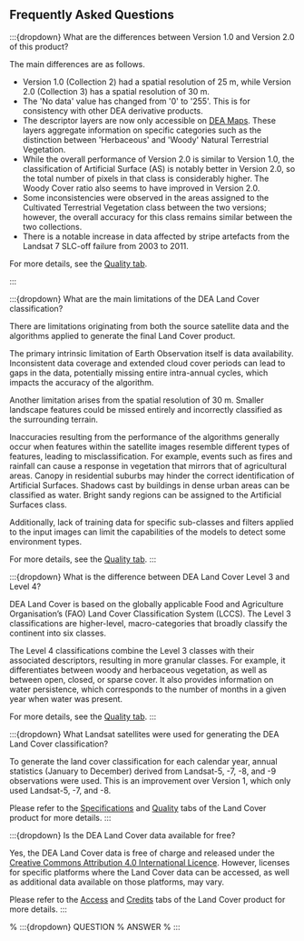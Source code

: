 ## Frequently Asked Questions

:::{dropdown} What are the differences between Version 1.0 and Version 2.0 of this product?

The main differences are as follows.

* Version 1.0 (Collection 2) had a spatial resolution of 25 m, while Version 2.0 (Collection 3) has a spatial resolution of 30 m.
* The 'No data' value has changed from '0' to '255'. This is for consistency with other DEA derivative products.
* The descriptor layers are now only accessible on [DEA Maps](https://maps.dea.ga.gov.au). These layers aggregate information on specific categories such as the distinction between 'Herbaceous' and 'Woody' Natural Terrestrial Vegetation.
* While the overall performance of Version 2.0 is similar to Version 1.0, the classification of Artificial Surface (AS) is notably better in Version 2.0, so the total number of pixels in that class is considerably higher. The Woody Cover ratio also seems to have improved in Version 2.0.
* Some inconsistencies were observed in the areas assigned to the Cultivated Terrestrial Vegetation class between the two versions; however, the overall accuracy for this class remains similar between the two collections.
* There is a notable increase in data affected by stripe artefacts from the Landsat 7 SLC-off failure from 2003 to 2011.

For more details, see the [Quality tab](./?tab=quality).

:::

:::{dropdown} What are the main limitations of the DEA Land Cover classification?

There are limitations originating from both the source satellite data and the algorithms applied to generate the final Land Cover product.

The primary intrinsic limitation of Earth Observation itself is data availability. Inconsistent data coverage and extended cloud cover periods can lead to gaps in the data, potentially missing entire intra-annual cycles, which impacts the accuracy of the algorithm.

Another limitation arises from the spatial resolution of 30 m. Smaller landscape features could be missed entirely and incorrectly classified as the surrounding terrain.

Inaccuracies resulting from the performance of the algorithms generally occur when features within the satellite images resemble different types of features, leading to misclassification. For example, events such as fires and rainfall can cause a response in vegetation that mirrors that of agricultural areas. Canopy in residential suburbs may hinder the correct identification of Artificial Surfaces. Shadows cast by buildings in dense urban areas can be classified as water. Bright sandy regions can be assigned to the Artificial Surfaces class.

Additionally, lack of training data for specific sub-classes and filters applied to the input images can limit the capabilities of the models to detect some environment types.

For more details, see the [Quality tab](./?tab=quality).
:::

:::{dropdown} What is the difference between DEA Land Cover Level 3 and Level 4?

DEA Land Cover is based on the globally applicable Food and Agriculture Organisation’s (FAO) Land Cover Classification System (LCCS). The Level 3 classifications are higher-level, macro-categories that broadly classify the continent into six classes.

The Level 4 classifications combine the Level 3 classes with their associated descriptors, resulting in more granular classes. For example, it differentiates between woody and herbaceous vegetation, as well as between open, closed, or sparse cover. It also provides information on water persistence, which corresponds to the number of months in a given year when water was present.

For more details, see the [Quality tab](./?tab=quality).
:::

:::{dropdown} What Landsat satellites were used for generating the DEA Land Cover classification?

To generate the land cover classification for each calendar year, annual statistics (January to December) derived from Landsat-5, -7, -8, and -9 observations were used. This is an improvement over Version 1, which only used Landsat-5, -7, and -8.

Please refer to the [Specifications](./?tab=specifications) and [Quality](./?tab=quality) tabs of the Land Cover product for more details.
:::

:::{dropdown} Is the DEA Land Cover data available for free?

Yes, the DEA Land Cover data is free of charge and released under the [Creative Commons Attribution 4.0 International Licence](https://creativecommons.org/licenses/by/4.0/). However, licenses for specific platforms where the Land Cover data can be accessed, as well as additional data available on those platforms, may vary.

Please refer to the [Access](./?tab=access) and [Credits](./?tab=credits) tabs of the Land Cover product for more details.
:::

% :::{dropdown} QUESTION
% ANSWER
% :::
